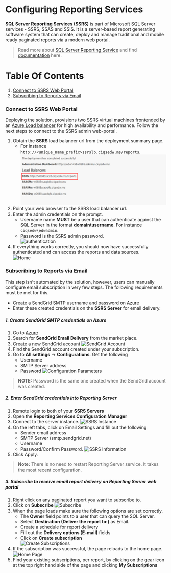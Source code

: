 # Configuring Reporting Services
**SQL Server Reporting Services (SSRS)** is part of Microsoft SQL Server services - SSRS,  SSAS and SSIS. It is a server-based report generating software system that can create, deploy and manage traditional and mobile ready paginated reports via a modern web portal.

> Read more about [SQL Server Reporting Service](https://en.wikipedia.org/wiki/SQL_Server_Reporting_Services) and find [documentation](https://docs.microsoft.com/en-us/sql/reporting-services/create-deploy-and-manage-mobile-and-paginated-reports) here.  

# Table Of Contents
1.	[Connect to SSRS Web Portal](#connect-to-ssrs-web-portal)
2.	[Subscribing to Reports via Email](#subscribing-to-reports-via-email)


### Connect to SSRS Web Portal
Deploying the solution, provisions two SSRS virtual machines frontended by an [Azure Load balancer](https://azure.microsoft.com/en-us/services/load-balancer/) for high availability and performance. Follow the next steps to connect to the SSRS admin web-portal.  
1. Obtain the **SSRS** load balancer url from the deployment summary page. 
	- For instance `http://<unique_name_prefix>ssrslb.ciqsedw.ms/reports`.
![ssrs-url](../img/ssrs-url.png)  
2. Point your web browser to the SSRS load balancer url.
3. Enter the admin credentials on the prompt. 
	- Username name **MUST** be a user that can authenticate against the SQL Server in the format **domain\username**. For instance `ciqsedw\edwadmin`. 
	- Password is the SSRS admin password.  
![authentication](./reportingserver_assets/authentication.png)
4. If everything works correctly, you should now have successfully authenticated and can access the reports and data sources.   
	![Home](./reportingserver_assets/ssrs-home.png)


### Subscribing to Reports via Email
This step isn't automated by the solution, however, users can manually configure email subscription in very few steps. The following requirements must be met for this.  
- Create a SendGrid SMTP username and password on [Azure](portal.azure.com)
- Enter these created credentials on the **SSRS Server** for email delivery.  


#####  1. Create SendGrid SMTP credentials on Azure
1. Go to [Azure](portal.azure.com)
2. Search for **SendGrid Email Delivery** from the market place.
3. Create a new SendGrid account
	![SendGrid Account](./reportingserver_assets/sendgrid-smtp.png)
4. Find the SendGrid account created under your subscription. 
5. Go to **All settings** -> **Configurations**. Get the following
	- Username 
	- SMTP Server address
	- Password
![Configuration Parameters](./reportingserver_assets/sendgrid-config.png)  

> **NOTE:** Password is the same one created when the SendGrid account was created. 

#####	2. Enter SendGrid credentials into Reporting Server
1. Remote login to both of your **SSRS Servers** 
2. Open the **Reporting Services Configuration Manager**  
3. Connect to the server instance.
![SSRS Instance](./reportingserver_assets/ssrs-instance.png)
4. On the left tabs, click on Email Settings and fill out the following
	- Sender email address
	- SMTP Server (smtp.sendgrid.net)
	- Username 
	- Password/Confirm Password.
![SSRS Information](./reportingserver_assets/ssrs-email.png) 
5. Click Apply. 

> **Note:** There is no need to restart Reporting Server service. It takes the most recent configuration. 

#####	3. Subscribe to receive email report delivery on Reporting Server web portal
1. Right click on any paginated report you want to subscribe to.
2. Click on **Subscribe** 
![Subscribe](./reportingserver_assets/subscribe-1.png)
3. When the page loads make sure the following options are set correctly.
	- The **Owner** field points to a user that can query the SQL Server.
	- Select **Destination (Deliver the report to:)** as Email.
	- Create a schedule for report delivery
	- Fill out the **Delivery options (E-mail)** fields
	- Click on **Create subscription**  
![Create Subscriptions](./reportingserver_assets/subscribe-2.png)
4. If the subscription was successful, the page reloads to the home page. 
![Home Page](./reportingserver_assets/ssrs-home.png)
5. Find your existing subscriptions, per report, by clicking on the gear icon at the top right hand side of the page and clicking **My Subscriptions** 
